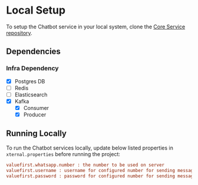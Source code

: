 # Local Setup

To setup the Chatbot service in your local system, clone the [Core Service repository](https://github.com/egovernments/core-services).

## Dependencies

### Infra Dependency

- [X] Postgres DB
- [ ] Redis
- [ ] Elasticsearch
- [X] Kafka
  - [X] Consumer
  - [X] Producer

## Running Locally

To run the Chatbot services locally, update below listed properties in `xternal.properties` before running the project:

```ini
valuefirst.whatsapp.number : the number to be used on server
valuefirst.username : username for configured number for sending messages to user through whatsapp provider api calls
valuefirst.password : password for configured number for sending messages to user through whatsapp provider api calls
```
